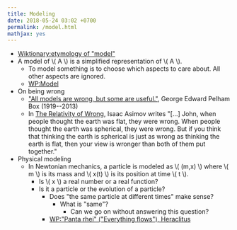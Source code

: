 ```yaml
---
title: Modeling
date: 2018-05-24 03:02 +0700
permalink: /model.html
mathjax: yes
---
```


- [Wiktionary:etymology of "model"](https://en.wiktionary.org/wiki/model#Etymology)
- A model of \\( A \\) is a simplified representation of \\( A \\).
    - To model something is to choose which aspects to care about. All other aspects are ignored.
    - [WP:Model](https://en.wikipedia.org/wiki/Model)
- On being wrong
    - ["All models are wrong, but some are useful."](https://en.wikipedia.org/wiki/All_models_are_wrong), George Edward Pelham Box (1919--2013)
    - In [The Relativity of Wrong](http://chem.tufts.edu/answersinscience/relativityofwrong.htm), Isaac Asimov writes
    "[...] John, when people thought the earth was flat, they were wrong. When people thought the earth was spherical, they were wrong. But if you think that thinking the earth is spherical is just as wrong as thinking the earth is flat, then your view is wronger than both of them put together."
- Physical modeling
    - In Newtonian mechanics, a particle is modeled as \\( (m,x) \\) where \\( m \\) is its mass
    and \\( x(t) \\) is its position at time \\( t \\).
        - Is \\( x \\) a real number or a real function?
        - Is it a particle or the evolution of a particle?
            - Does "the same particle at different times" make sense?
                - What is "same"?
                    - Can we go on without answering this question?
            - [WP:"Panta rhei" ("Everything flows"), Heraclitus](https://en.wikipedia.org/wiki/Heraclitus#Panta_rhei,_%22everything_flows%22)
